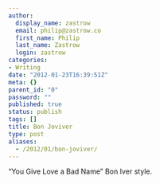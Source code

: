 ```yaml
---
author:
  display_name: zastrow
  email: philip@zastrow.co
  first_name: Philip
  last_name: Zastrow
  login: zastrow
categories:
- Writing
date: "2012-01-23T16:39:51Z"
meta: {}
parent_id: "0"
password: ""
published: true
status: publish
tags: []
title: Bon Joviver
type: post
aliases:
  - /2012/01/bon-joviver/
---
```

<p>“You Give Love a Bad Name” Bon Iver style.</p>
